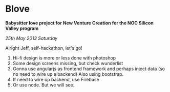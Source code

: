 # Blove
**Babysitter love project for New Venture Creation for the NOC Silicon Valley program**

*25th May 2013 Saturday*

Alright Jeff, self-hackathon, let's go!

1. Hi-fi design is more or less done with photoshop
2. Some design screens missing, but check wunderlist
3. Gonna use angularjs as frontend framework and perhaps inject data (so no need to wire up a backend) Also using bootstrap.
4. If need to wire up backend, use Firebase
5. Or use node. But we will see.